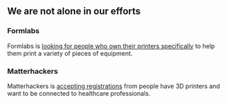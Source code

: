 ## We are not alone in our efforts

### Formlabs
Formlabs is [looking for people who own their printers specifically](https://formlabs.com/covid-19-response/) to help them print a variety of pieces of equipment.

### Matterhackers
Matterhackers is [accepting registrations](https://www.matterhackers.com/covid-19) from people have 3D printers and want to be connected to healthcare professionals.